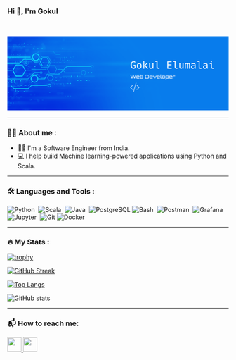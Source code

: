 ### Hi 👋, I'm Gokul 
<img src="https://komarev.com/ghpvc/?username=gokul-elumalai&style=flat-square&color=blue" alt=""/>

![Backend Engineering](https://github.com/gokul-elumalai/gokul-elumalai/blob/main/banner.png)

---

### 🧑‍🦱 About me :
- 👨‍💻 I'm a Software Engineer from India.
- 💻 I help build Machine learning-powered applications using Python and Scala.


---

### :hammer_and_wrench: Languages and Tools :

<div>
  
<img src="https://cdn.jsdelivr.net/gh/devicons/devicon/icons/python/python-original.svg" title="Python" alt="Python" width="40" height="40"/>&nbsp;
<img src="https://cdn.jsdelivr.net/gh/devicons/devicon/icons/scala/scala-original.svg" title="Scala" alt="Scala" width="40" height="40"/>&nbsp;
<img src="https://cdn.jsdelivr.net/gh/devicons/devicon/icons/java/java-original.svg" title="Java" alt="Java" width="40" height="40"/>&nbsp;
<img src="https://raw.githubusercontent.com/danielcranney/readme-generator/main/public/icons/skills/postgresql-colored.svg" width="36" height="36" alt="PostgreSQL" />
 <img src="https://cdn.jsdelivr.net/gh/devicons/devicon/icons/bash/bash-original.svg"  title="Bash"  alt="Bash" width="40" height="40"/>&nbsp;
 <img src="https://www.vectorlogo.zone/logos/getpostman/getpostman-icon.svg" title="Postman"  alt="Postman" width="40" height="40"/>&nbsp;
 <img src="https://cdn.jsdelivr.net/gh/devicons/devicon/icons/grafana/grafana-original.svg"  title="Grafana"  alt="Grafana" width="40" height="40"/>&nbsp;
 <img src="https://cdn.jsdelivr.net/gh/devicons/devicon/icons/jupyter/jupyter-original.svg"   title="Jupyter"  alt="Jupyter" width="40" height="40"/>&nbsp;
<img src="https://raw.githubusercontent.com/danielcranney/readme-generator/main/public/icons/skills/git-colored.svg" width="36" height="36" alt="Git" />
<img src="https://raw.githubusercontent.com/danielcranney/readme-generator/main/public/icons/skills/docker-colored.svg" width="36" height="36" alt="Docker" />
          
  
</div>


---

### :fire: My Stats :

[![trophy](https://github-profile-trophy.vercel.app/?username=gokul-elumalai)](https://github.com/ryo-ma/github-profile-trophy)

[![GitHub Streak](http://github-readme-streak-stats.herokuapp.com?user=gokul-elumalai&theme=dark)](https://git.io/streak-stats)

[![Top Langs](https://github-readme-stats.vercel.app/api/top-langs/?username=gokul-elumalai&layout=compact&theme=vision-friendly-dark)](https://github.com/anuraghazra/github-readme-stats)

![GitHub stats](https://github-readme-stats.vercel.app/api?username=gokul-elumalai&show_icons=true&theme=dark)  

---
### 📬 How to reach me:
<div id="badges">
  <a href="https://www.linkedin.com/in/gokul-elumalai" target="_blank" rel="noreferrer"> <picture> <source media="(prefers-color-scheme: dark)" srcset="https://raw.githubusercontent.com/danielcranney/readme-generator/main/public/icons/socials/linkedin-dark.svg" /> <source media="(prefers-color-scheme: light)" srcset="https://raw.githubusercontent.com/danielcranney/readme-generator/main/public/icons/socials/linkedin.svg" /> <img src="https://raw.githubusercontent.com/danielcranney/readme-generator/main/public/icons/socials/linkedin.svg" width="32" height="32" /> </picture> </a>
  <a href="https://www.x.com/gokul_el" target="_blank" rel="noreferrer"> <picture> <source media="(prefers-color-scheme: dark)" srcset="https://raw.githubusercontent.com/danielcranney/readme-generator/main/public/icons/socials/twitter-dark.svg" /> <source media="(prefers-color-scheme: light)" srcset="https://raw.githubusercontent.com/danielcranney/readme-generator/main/public/icons/socials/twitter.svg" /> <img src="https://raw.githubusercontent.com/danielcranney/readme-generator/main/public/icons/socials/twitter.svg" width="32" height="32" /> </picture> </a>
</div>
